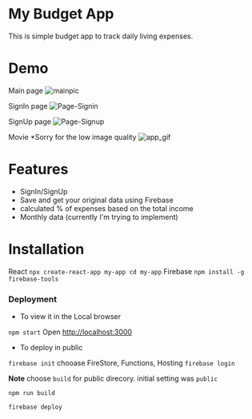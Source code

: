 # My Budget App 

This is simple budget app to track daily living expenses. 

# Demo 

Main page
![mainpic](https://user-images.githubusercontent.com/66394413/94086467-0a2b5800-fe46-11ea-91ee-998fe3357a7b.png)

SignIn page
![Page-Signin](https://user-images.githubusercontent.com/66394413/94086564-465eb880-fe46-11ea-9875-1536b98905db.png)


SignUp page
![Page-Signup](https://user-images.githubusercontent.com/66394413/94086571-51194d80-fe46-11ea-8993-2a56212defd5.png)

Movie 
*Sorry for the low image quality
![app_gif](https://user-images.githubusercontent.com/66394413/94087260-48297b80-fe48-11ea-8be1-c4b9cfca27ab.gif)


# Features 
- SignIn/SignUp
- Save and get your original data using Firebase
- calculated % of expenses based on the total income
- Monthly data (currently I'm trying to implement)


# Installation
React `npx create-react-app my-app cd my-app`
Firebase `npm install -g firebase-tools`

### Deployment

- To view it in the Local browser

`npm start`
Open [http://localhost:3000](http://localhost:3000)

- To deploy in public

`firebase init` chooase FireStore, Functions, Hosting
`firebase login`

**Note** 
choose `build` for public direcory. initial setting was `public`

`npm run build`

`firebase deploy`



